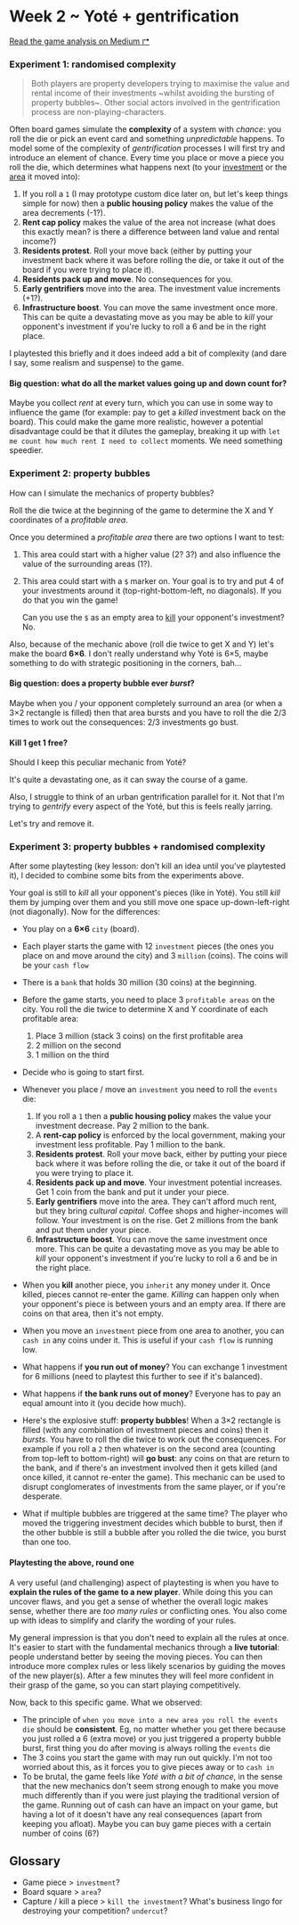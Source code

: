 # Week 2 ~ Yoté + gentrification

[Read the game analysis on Medium ↱](https://medium.com/10-game-hacks-in-10-weeks/week-2-yoté-gentrification-45c07806ea5b) 

### Experiment 1: randomised complexity

> Both players are property developers trying to maximise the value and rental income of their investments ~whilst avoiding the bursting of property bubbles~. Other social actors involved in the gentrification process are non-playing-characters.

Often board games simulate the **complexity** of a system with *chance*: you roll the die or pick an event card and something *unpredictable* happens. To model some of the complexity of *gentrification* processes I will first try and introduce an element of chance. Every time you place or move a piece you roll the die, which determines what happens next (to your [investment](#glossary) or the [area](#glossary) it moved into):

1. If you roll a `1` (I may prototype custom dice later on, but let's keep things simple for now) then a **public housing policy** makes the value of the area decrements (-1?).
2. **Rent cap policy** makes the value of the area not increase (what does this exactly mean? is there a difference between land value and rental income?)
3. **Residents protest**. Roll your move back (either by putting your investment back where it was before rolling the die, or take it out of the board if you were trying to place it).
4. **Residents pack up and move**. No consequences for you. 
5. **Early gentrifiers** move into the area. The investment value increments (+1?).  
6. **Infrastructure boost**. You can move the same investment once more. This can be quite a devastating move as you may be able to *kill* your opponent's investment if you're lucky to roll a 6 and be in the right place.

I playtested this briefly and it does indeed add a bit of complexity (and dare I say, some realism and suspense) to the game. 

#### Big question: what do all the market values going up and down count for? 

Maybe you collect *rent* at every turn, which you can use in some way to influence the game (for example: pay to get a *killed* investment back on the board). This could make the game more realistic, however a potential disadvantage could be that it dilutes the gameplay, breaking it up with `let me count how much rent I need to collect` moments. We need something speedier.

### Experiment 2: property bubbles

How can I simulate the mechanics of property bubbles?

Roll the die twice at the beginning of the game to determine the X and Y coordinates of a *profitable area*. 

Once you determined a *profitable area* there are two options I want to test:

1. This area could start with a higher value (2? 3?) and also influence the value of the surrounding areas (1?).
2. This area could start with a `$` marker on. Your goal is to try and put 4 of your investments around it (top-right-bottom-left, no diagonals). If you do that you win the game!

	Can you use the `$` as an empty area to [kill](#glossary) your opponent's investment? No.

Also, because of the mechanic above (roll die twice to get X and Y) let's make the board **6×6**. I don't really understand why Yoté is 6×5, maybe something to do with strategic positioning in the corners, bah...

#### Big question: does a property bubble ever *burst*? 

Maybe when you / your opponent completely surround an area (or when a 3×2 rectangle is filled) then that area bursts and you have to roll the die 2/3 times to work out the consequences: 2/3 investments go bust.

#### Kill 1 get 1 free?

Should I keep this peculiar mechanic from Yoté? 

It's quite a devastating one, as it can sway the course of a game. 

Also, I struggle to think of an urban gentrification parallel for it. Not that I'm trying to *gentrify* every aspect of the Yoté, but this is feels really jarring. 

Let's try and remove it.

### Experiment 3: property bubbles + randomised complexity

After some playtesting (key lesson: don't kill an idea until you've playtested it), I decided to combine some bits from the experiments above. 

Your goal is still to *kill* all your opponent's pieces (like in Yoté). You still *kill* them by jumping over them and you still move one space up-down-left-right (not diagonally). Now for the differences:

* You play on a **6×6** `city` (board). 
* Each player starts the game with 12 `investment` pieces (the ones you place on and move around the city) and 3 `million` (coins). The coins will be your `cash flow`
* There is a `bank` that holds 30 million (30 coins) at the beginning.
* Before the game starts, you need to place 3 `profitable areas` on the city. You roll the die twice to determine X and Y coordinate of each profitable area:

	1. Place 3 million (stack 3 coins) on the first profitable area
	2. 2 million on the second
	3. 1 million on the third
* Decide who is going to start first.
* Whenever you place / move an `investment` you need to roll the `events` die:

	1. If you roll a `1` then a **public housing policy** makes the value your investment decrease. Pay 2 million to the bank.
	2. A **rent-cap policy** is enforced by the local government, making your investment less profitable. Pay 1 million to the bank. 
	3. **Residents protest**. Roll your move back, either by putting your piece back where it was before rolling the die, or take it out of the board if you were trying to place it.
	4. **Residents pack up and move**. Your investment potential increases. Get 1 coin from the bank and put it under your piece.
	5. **Early gentrifiers** move into the area. They can't afford much rent, but they bring *cultural capital*. Coffee shops and higher-incomes will follow. Your investment is on the rise. Get 2 millions from the bank and put them under your piece.  
	6. **Infrastructure boost**. You can move the same investment once more. This can be quite a devastating move as you may be able to *kill* your opponent's investment if you're lucky to roll a 6 and be in the right place.  
* When you **kill** another piece, you `inherit` any money under it. Once killed, pieces cannot re-enter the game. *Killing* can happen only when your opponent's piece is between yours and an empty area. If there are coins on that area, then it's not empty.
* When you move an `investment` piece from one area to another, you can `cash in` any coins under it. This is useful if your `cash flow` is running low.
* What happens if **you run out of money**? You can exchange 1 investment for 6 millions (need to playtest this further to see if it's balanced).
* What happens if **the bank runs out of money**? Everyone has to pay an equal amount into it (you decide how much). 
* Here's the explosive stuff: **property bubbles**! When a 3×2 rectangle is filled (with any combination of investment pieces and coins) then it *bursts*. You have to roll the die twice to work out the consequences. For example if you roll a `2` then whatever is on the second area (counting from top-left to bottom-right) will **go bust**: any coins on that are return to the bank, and if there's an investment involved then it gets killed (and once killed, it cannot re-enter the game). This mechanic can be used to disrupt conglomerates of investments from the same player, or if you're desperate.   
* What if multiple bubbles are triggered at the same time? The player who moved the triggering investment decides which bubble to burst, then if the other bubble is still a bubble after you rolled the die twice, you burst than one too. 

#### Playtesting the above, round one

A very useful (and challenging) aspect of playtesting is when you have to **explain the rules of the game to a new player**. While doing this you can uncover flaws, and you get a sense of whether the overall logic makes sense, whether there are *too many rules* or conflicting ones. You also come up with ideas to simplify and clarify the wording of your rules.

My general impression is that you don't need to explain all the rules at once. It's easier to start with the fundamental mechanics through a **live tutorial**: people understand better by seeing the moving pieces. You can then introduce more complex rules or less likely scenarios by guiding the moves of the new player(s). After a few minutes they will feel more confident in their grasp of the game, so you can start playing competitively.

Now, back to this specific game. What we observed:

* The principle of `when you move into a new area you roll the events die` should be **consistent**. Eg, no matter whether you get there because you just rolled a 6 (extra move) or you just triggered a property bubble burst, first thing you do after moving is always rolling the `events` die
* The 3 coins you start the game with may run out quickly. I'm not too worried about this, as it forces you to give pieces away or to `cash in`
* To be brutal, the game feels like *Yoté with a bit of chance*, in the sense that the new mechanics don't seem strong enough to make you move much differently than if you were just playing the traditional version of the game. Running out of cash can have an impact on your game, but having a lot of it doesn't have any real consequences (apart from keeping you afloat). Maybe you can buy game pieces with a certain number of coins (6?)
 

## Glossary

* Game piece > `investment`?
* Board square > `area`?
* Capture / kill a piece > `kill the investment`? What's business lingo for destroying your competition? `undercut`? 



























<!--

> This experiment exploits the *buy low and sell high* mechanic, where profit is the goal of both players.



- [ ] First player tactics (occupying corners) vs second player tactics (reactive and aggressive positioning)?
- [ ] We could introduce some sort of currency. At first you occupy the land for free, but then (when?) you need money to place your pieces. Every time you kill a piece you could get money (price varies according to how crowded the board is) and with enough money you could price out your opponents. 
- [ ] As you play you learn to invest in the stubby ones near the rising ones as the wealth bubble infects its surroundings, then you start to see the height at which they become the most valuable in order to sell?

### Yoté

Clear game rules: http://www.di.fc.ul.pt/~jpn/gv/yote.htm

People playing it on sand in Senegal: https://www.youtube.com/watch?v=c9n4z2-C5oI

Yoté on BGG: https://boardgamegeek.com/boardgame/9385/yote


From this review: https://boardgamegeek.com/thread/653401/not-your-run-mill-game

> The corners are the most defensively strong positions on the board because they cannot be jumped in either direction. The edges of the board are the next most defensively strong because they can only be jumped in a single direction. Then the centre of the board is the weakest area. […] If one imagines a pair of pieces in the same row, one at a first space and the other at the fourth which both pieces protected from the outside either by another piece or an edge of the board. Any piece placed by the opponent on either position two or three would be immediately captured. Then pieces placed in the adjacent row are protected relatively in at least one direction.

> […] So if both players establish defensible positions from which to build out before going on the attack, the first player has a very strong advantage in that scenario.

> An alternate style of play is that style in which one concentrates from the beginning on placing one’s pieces on the board in such a manner so as to hem in one’s opponent. This style tends to initially place pieces diagonally next to the piece previously placed by the opponent. Clearly this style of play favours the second player both because he will have a tendency to have a piece in the reserve longer than the first player and because by responding to the play of the first player the second effectively goes on the attack and so puts the first player on the defensive. If both players take this style of approach to play, the second player has a strong advantage.

In short, the first player is encouraged to occupy the corners&edges and play defensively, whilst the second player is encouraged to place their pieces diagonally next to the first player’s ones, and so play with a more reactive and aggressive style.

> The lack of compulsory capture and the taking of an arbitrary second piece whenever a capture is made sets the game apart from any other draughts-like game. In particular, most draughts-style games are dominated by players trying to force the other player into unequal exchanges. Such a approach just does not work in this game because the first player simply captures an opponent’s piece and then selects as the second piece whichever piece threatens one of his own pieces. Only in rare case where a move creates two or more threatening pieces could such a sacrifice-based approach work; even then the first player is never compelled to make a capture in the first place.

This emphasises how the Kill-1-get-1-free and the killing-not-compulsory mechanics set this game apart from other draughts-style games (making it less predictable?)

#### The Fulani people

From https://en.wikipedia.org/wiki/Fula_people

> The Fulani people have held on to “a strict caste system”

> They herd cattle, goats and sheep across the vast dry hinterlands of their domain, keeping somewhat separate from the local agricultural populations. They are the largest nomadic ethnic group in the world, and inhabit several territories over an area larger in size than the continental United States.

> Recurrent droughts have meant that a lot of traditional herding families have been forced to give up their nomadic way of life, losing a sense of their identity in the process. Increasing urbanisation has also meant that a lot of traditional Fulani grazing lands have been taken for developmental purposes, or forcefully converted into farmlands. These actions often result in violent attacks and reprisal counterattacks being exchanged between the Fulani, who feel their way of life and survival are being threatened, and other populations who often feel aggrieved from loss of farm produce even if the lands they farm on were initially barren and uncultivated. 

> What makes a person Fulani is pulaaku (“Fulaniness”), which consists of four basic tenets.

	1. Munyal: Patience, self-control, discipline, prudence
	2. Gacce / Semteende: Modesty, respect for others (including foes)
	3. Hakkille: Wisdom, forethought, personal responsibility, hospitality
	4. Sagata / Tiinaade: Courage, hard work

### Gentrification 

- [ ] http://www.economist.com/blogs/blighty/2014/04/gentrification-london

-->
